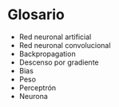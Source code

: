 # Glosario

* Red neuronal artificial
* Red neuronal convolucional
* Backpropagation
* Descenso por gradiente
* Bias
* Peso
* Perceptrón
* Neurona